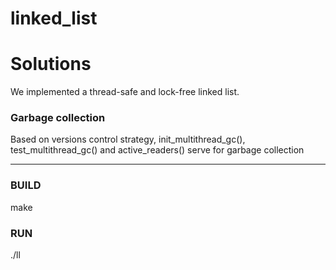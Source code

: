 # linked_list
# Solutions

We implemented a thread-safe and lock-free linked list. 

### Garbage collection

Based on versions control strategy, init_multithread_gc(), test_multithread_gc() and active_readers() serve for garbage collection

-----
### BUILD

make

### RUN

./ll
